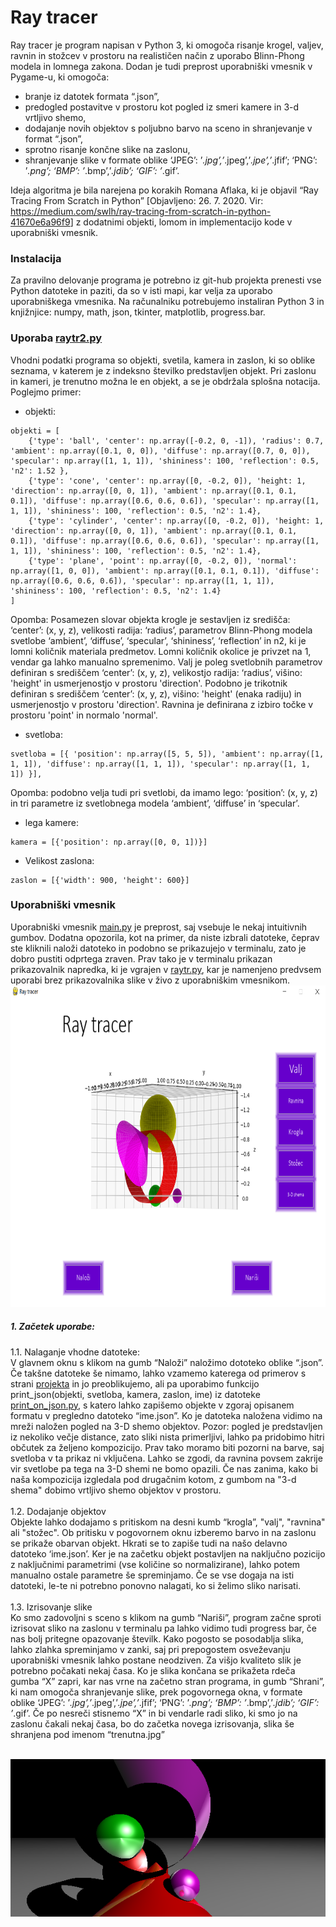 <h1 class="code-line" data-line-start=0 data-line-end=1 ><a id="Ray_tracer_0"></a>Ray tracer</h1>
<p class="has-line-data" data-line-start="2" data-line-end="3">Ray tracer je program napisan v Python 3, ki omogoča risanje krogel, valjev, ravnin in stožcev v prostoru na realističen način z uporabo Blinn-Phong modela in lomnega zakona. Dodan je tudi preprost uporabniški vmesnik v Pygame-u, ki omogoča:</p>
<ul>
<li class="has-line-data" data-line-start="3" data-line-end="4">branje iz datotek formata “.json”,</li>
<li class="has-line-data" data-line-start="4" data-line-end="5">predogled postavitve v prostoru kot pogled iz smeri kamere in 3-d vrtljivo shemo,</li>
<li class="has-line-data" data-line-start="5" data-line-end="6">dodajanje novih objektov s poljubno barvo na sceno in shranjevanje v format “.json”,</li>
<li class="has-line-data" data-line-start="6" data-line-end="7">sprotno risanje končne slike na zaslonu,</li>
<li class="has-line-data" data-line-start="7" data-line-end="9">shranjevanje slike v formate oblike ‘JPEG’: ’<em>.jpg’,’</em>.jpeg’,’<em>.jpe’,’</em>.jfif’; ‘PNG’: ’<em>.png’; ‘BMP’: ’</em>.bmp’,’<em>.jdib’; ‘GIF’: ’</em>.gif’.</li>
</ul>
<p class="has-line-data" data-line-start="9" data-line-end="10">Ideja algoritma je bila narejena po korakih Romana Aflaka, ki je objavil “Ray Tracing From Scratch in Python” [Objavljeno: 26. 7. 2020. Vir:  <a href="https://medium.com/swlh/ray-tracing-from-scratch-in-python-41670e6a96f9">https://medium.com/swlh/ray-tracing-from-scratch-in-python-41670e6a96f9</a>] z dodatnimi objekti, lomom in implementacijo kode v uporabniški vmesnik.</p>
<h3 class="code-line" data-line-start=10 data-line-end=11 ><a id="Instalacija_10"></a>Instalacija</h3>
<p class="has-line-data" data-line-start="11" data-line-end="12">Za pravilno delovanje programa je potrebno iz git-hub projekta prenesti vse Python datoteke in paziti, da so v isti mapi, kar velja za uporabo uporabniškega vmesnika. Na računalniku potrebujemo instaliran Python 3 in knjižnjice: numpy, math, json, tkinter, matplotlib, progress.bar.</p>
<h3 class="code-line" data-line-start=13 data-line-end=14 ><a id="Uporaba_raytr2pyhttpsgithubcomenejcafraytracerblobmainraytrpy_13"></a>Uporaba <a href="https://github.com/enejcaf/ray-tracer/blob/main/raytr2.py">raytr2.py</a></h3>
<p class="has-line-data" data-line-start="14" data-line-end="15">Vhodni podatki programa so objekti, svetila, kamera in zaslon, ki so oblike seznama, v katerem je z indeksno številko predstavljen objekt. Pri zaslonu in kameri, je trenutno možna le en objekt, a se je obdržala splošna notacija. Poglejmo primer:</p>
<ul>
<li class="has-line-data" data-line-start="16" data-line-end="17">objekti:</li>
</ul>
<pre><code class="has-line-data" data-line-start="18" data-line-end="23" class="language-sh">objekti = [
    {<span class="hljs-string">'type'</span>: 'ball', <span class="hljs-string">'center'</span>: np.array([-<span class="hljs-number">0.2</span>, <span class="hljs-number">0</span>, -<span class="hljs-number">1</span>]), <span class="hljs-string">'radius'</span>: <span class="hljs-number">0.7</span>, <span class="hljs-string">'ambient'</span>: np.array([<span class="hljs-number">0.1</span>, <span class="hljs-number">0</span>, <span class="hljs-number">0</span>]), <span class="hljs-string">'diffuse'</span>: np.array([<span class="hljs-number">0.7</span>, <span class="hljs-number">0</span>, <span class="hljs-number">0</span>]), <span class="hljs-string">'specular'</span>: np.array([<span class="hljs-number">1</span>, <span class="hljs-number">1</span>, <span class="hljs-number">1</span>]), <span class="hljs-string">'shininess'</span>: <span class="hljs-number">100</span>, <span class="hljs-string">'reflection'</span>: <span class="hljs-number">0.5</span>, <span class="hljs-string">'n2'</span>: <span class="hljs-number">1.52</span> },
    {<span class="hljs-string">'type'</span>: 'cone', <span class="hljs-string">'center'</span>: np.array([<span class="hljs-number">0</span>, -<span class="hljs-number">0.2</span>, <span class="hljs-number">0</span>]), <span class="hljs-string">'height</span>: <span class="hljs-number">1</span>, <span class="hljs-string">'direction'</span>: np.array([<span class="hljs-number">0</span>, <span class="hljs-number">0</span>, <span class="hljs-number">1</span>]), <span class="hljs-string">'ambient'</span>: np.array([<span class="hljs-number">0.1</span>, <span class="hljs-number">0.1</span>, <span class="hljs-number">0.1</span>]), <span class="hljs-string">'diffuse'</span>: np.array([<span class="hljs-number">0.6</span>, <span class="hljs-number">0.6</span>, <span class="hljs-number">0.6</span>]), <span class="hljs-string">'specular'</span>: np.array([<span class="hljs-number">1</span>, <span class="hljs-number">1</span>, <span class="hljs-number">1</span>]), <span class="hljs-string">'shininess'</span>: <span class="hljs-number">100</span>, <span class="hljs-string">'reflection'</span>: <span class="hljs-number">0.5</span>, <span class="hljs-string">'n2'</span>: <span class="hljs-number">1.4</span>},
    {<span class="hljs-string">'type'</span>: 'cylinder', <span class="hljs-string">'center'</span>: np.array([<span class="hljs-number">0</span>, -<span class="hljs-number">0.2</span>, <span class="hljs-number">0</span>]), <span class="hljs-string">'height</span>: <span class="hljs-number">1</span>, <span class="hljs-string">'direction'</span>: np.array([<span class="hljs-number">0</span>, <span class="hljs-number">0</span>, <span class="hljs-number">1</span>]), <span class="hljs-string">'ambient'</span>: np.array([<span class="hljs-number">0.1</span>, <span class="hljs-number">0.1</span>, <span class="hljs-number">0.1</span>]), <span class="hljs-string">'diffuse'</span>: np.array([<span class="hljs-number">0.6</span>, <span class="hljs-number">0.6</span>, <span class="hljs-number">0.6</span>]), <span class="hljs-string">'specular'</span>: np.array([<span class="hljs-number">1</span>, <span class="hljs-number">1</span>, <span class="hljs-number">1</span>]), <span class="hljs-string">'shininess'</span>: <span class="hljs-number">100</span>, <span class="hljs-string">'reflection'</span>: <span class="hljs-number">0.5</span>, <span class="hljs-string">'n2'</span>: <span class="hljs-number">1.4</span>},
    {<span class="hljs-string">'type'</span>: 'plane', <span class="hljs-string">'point'</span>: np.array([<span class="hljs-number">0</span>, -<span class="hljs-number">0.2</span>, <span class="hljs-number">0</span>]), <span class="hljs-string">'normal'</span>: np.array([<span class="hljs-number">1</span>, <span class="hljs-number">0</span>, <span class="hljs-number">0</span>]), <span class="hljs-string">'ambient'</span>: np.array([<span class="hljs-number">0.1</span>, <span class="hljs-number">0.1</span>, <span class="hljs-number">0.1</span>]), <span class="hljs-string">'diffuse'</span>: np.array([<span class="hljs-number">0.6</span>, <span class="hljs-number">0.6</span>, <span class="hljs-number">0.6</span>]), <span class="hljs-string">'specular'</span>: np.array([<span class="hljs-number">1</span>, <span class="hljs-number">1</span>, <span class="hljs-number">1</span>]), <span class="hljs-string">'shininess'</span>: <span class="hljs-number">100</span>, <span class="hljs-string">'reflection'</span>: <span class="hljs-number">0.5</span>, <span class="hljs-string">'n2'</span>: <span class="hljs-number">1.4</span>}
]
</code></pre>
<p class="has-line-data" data-line-start="23" data-line-end="24">Opomba: Posamezen slovar objekta krogle je sestavljen iz središča: ‘center’: (x, y, z), velikosti radija: ‘radius’, parametrov Blinn-Phong modela svetlobe ‘ambient’, ‘diffuse’, ‘specular’, ‘shininess’, ‘reflection’ in n2, ki je lomni količnik materiala predmetov. Lomni količnik okolice je privzet na 1, vendar ga lahko manualno spremenimo. Valj je poleg svetlobnih parametrov definiran s središčem ‘center’: (x, y, z), velikostjo radija: ‘radius’, višino: 'height' in usmerjenostjo v prostoru 'direction'. Podobno je trikotnik definiran s središčem ‘center’: (x, y, z), višino: 'height' (enaka radiju) in usmerjenostjo v prostoru 'direction'. Ravnina je definirana z izbiro točke v prostoru 'point' in normalo 'normal'. </p>
<ul>
<li class="has-line-data" data-line-start="24" data-line-end="25">svetloba:</li>
</ul>
<pre><code class="has-line-data" data-line-start="26" data-line-end="28" class="language-sh">svetloba = [{ <span class="hljs-string">'position'</span>: np.array([<span class="hljs-number">5</span>, <span class="hljs-number">5</span>, <span class="hljs-number">5</span>]), <span class="hljs-string">'ambient'</span>: np.array([<span class="hljs-number">1</span>, <span class="hljs-number">1</span>, <span class="hljs-number">1</span>]), <span class="hljs-string">'diffuse'</span>: np.array([<span class="hljs-number">1</span>, <span class="hljs-number">1</span>, <span class="hljs-number">1</span>]), <span class="hljs-string">'specular'</span>: np.array([<span class="hljs-number">1</span>, <span class="hljs-number">1</span>, <span class="hljs-number">1</span>]) }],
</code></pre>
<p class="has-line-data" data-line-start="28" data-line-end="29">Opomba: podobno velja tudi pri svetlobi, da imamo lego: ‘position’: (x, y, z) in tri parametre iz svetlobnega modela ‘ambient’, ‘diffuse’ in ‘specular’.</p>
<ul>
<li class="has-line-data" data-line-start="29" data-line-end="30">lega kamere:</li>
</ul>
<pre><code class="has-line-data" data-line-start="31" data-line-end="33" class="language-sh">kamera = [{<span class="hljs-string">'position'</span>: np.array([<span class="hljs-number">0</span>, <span class="hljs-number">0</span>, <span class="hljs-number">1</span>])}]
</code></pre>
<ul>
<li class="has-line-data" data-line-start="33" data-line-end="34">Velikost zaslona:</li>
</ul>
<pre><code class="has-line-data" data-line-start="35" data-line-end="37" class="language-sh">zaslon = [{<span class="hljs-string">'width'</span>: <span class="hljs-number">900</span>, <span class="hljs-string">'height'</span>: <span class="hljs-number">600</span>}]
</code></pre>
<h3 class="code-line" data-line-start=38 data-line-end=39 ><a id="Uporabniki_vmesnik_38"></a>Uporabniški vmesnik</h3>
<p class="has-line-data" data-line-start="39" data-line-end="40">Uporabniški vmesnik <a href="https://github.com/enejcaf/ray-tracer/blob/main/main.py">main.py</a> je preprost, saj vsebuje le nekaj intuitivnih gumbov. Dodatna opozorila, kot na primer, da niste izbrali datoteke, čeprav ste kliknili naloži datoteko in podobno se prikazujejo v terminalu, zato je dobro pustiti odprtega zraven. Prav tako je v terminalu prikazan prikazovalnik napredka, ki je vgrajen v <a href="https://github.com/enejcaf/ray-tracer/blob/main/raytr.py">raytr.py</a>, kar je namenjeno predvsem uporabi brez prikazovalnika slike v živo z uporabniškim vmesnikom.
<br>
<img src="./uporabniski_vmesnik.png" width="747" height="515" class="center">
<br>
<h5 class="code-line" data-line-start=43 data-line-end=44 ><a id="1_Zaetek_uporabe_43"></a>1. Začetek uporabe:</h5>
<p class="has-line-data" data-line-start="44" data-line-end="51">1.1. Nalaganje vhodne datoteke:<br>
V glavnem oknu s klikom na gumb “Naloži” naložimo dototeko oblike “.json”. Če takšne datoteke še nimamo, lahko vzamemo katerega od primerov s strani <a href="https://github.com/enejcaf/ray-tracer">projekta</a> in jo preoblikujemo, ali pa uporabimo funkcijo<br>
print_json(objekti, svetloba, kamera, zaslon, ime) iz datoteke <a href="https://github.com/enejcaf/ray-tracer/blob/main/print_on_json.py">print_on_json.py</a>, s katero lahko zapišemo objekte v zgoraj opisanem formatu v pregledno datoteko “ime.json”. Ko je datoteka naložena vidimo na mreži naložen pogled na 3-D shemo objektov. Pozor: pogled je predstavljen iz nekoliko večje distance, zato sliki nista primerljivi, lahko pa pridobimo hitri občutek za željeno kompozicijo. Prav tako moramo biti pozorni na barve, saj svetloba v ta prikaz ni vključena. Lahko se zgodi, da ravnina povsem zakrije vir svetlobe pa tega na 3-D shemi ne bomo opazili. Če nas zanima, kako bi naša kompozicija izgledala pod drugačnim kotom, z gumbom na "3-d shema" dobimo vrtljivo shemo objektov v prostoru.<br>
<br>
1.2. Dodajanje objektov<br>
Objekte lahko dodajamo s pritiskom na desni kumb “krogla”, "valj", "ravnina" ali "stožec". Ob pritisku v pogovornem oknu izberemo barvo in na zaslonu se prikaže obarvan objekt. Hkrati se to zapiše tudi na našo delavno datoteko ‘ime.json’. Ker je na začetku objekt postavljen na naključno pozicijo z naključnimi parametrimi (vse količine so normalizirane), lahko potem manualno ostale parametre še spreminjamo. Če se vse dogaja na isti datoteki, le-te ni potrebno ponovno nalagati, ko si želimo sliko narisati.<br>
<br>
1.3. Izrisovanje slike<br>
Ko smo zadovoljni s sceno s klikom na gumb “Nariši”, program začne sproti izrisovat sliko na zaslonu v terminalu pa lahko vidimo tudi progress bar, če nas bolj pritegne opazovanje številk. Kako pogosto se posodablja slika, lahko zlahka spreminjamo v zanki, saj pri prepogostem osveževanju uporabniški vmesnik lahko postane neodziven. Za višjo kvaliteto slik je potrebno počakati nekaj časa. Ko je slika končana se prikažeta rdeča gumba “X” zapri, kar nas vrne na začetno stran programa, in gumb “Shrani”, ki nam omogoča shranjevanje slike, prek pogovornega okna, v formate oblike ‘JPEG’: ’<em>.jpg’,’</em>.jpeg’,’<em>.jpe’,’</em>.jfif’; ‘PNG’: ’<em>.png’; ‘BMP’: ’</em>.bmp’,’<em>.jdib’; ‘GIF’: ’</em>.gif’. Če po nesreči stisnemo “X” in bi vendarle radi sliko, ki smo jo na zaslonu čakali nekaj časa, bo do začetka novega izrisovanja, slika še shranjena pod imenom “trenutna.jpg”</p>
<br>
<img src="./trenutna.png" class="center">
<br>
